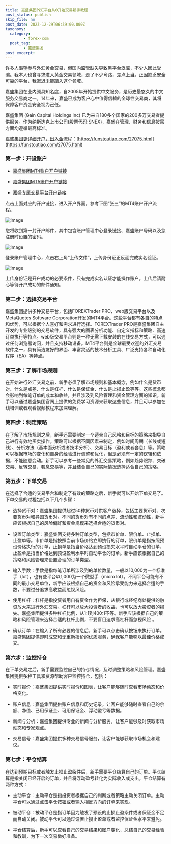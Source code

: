 ```yaml
---
title: 嘉盛集团外汇平台从0开始交易新手教程
post_status: publish
skip_file: no
post_date: 2023-12-29T06:39:00.000Z
taxonomy:
  category:
        - forex-com
  post_tag:
        - 嘉盛集团
post_excerpt: 
---
```

许多人渴望参与外汇黄金交易，但国内监管缺失导致黑平台泛滥，不少人因此受骗。我本人也曾寻求进入黄金交易领域，走了不少弯路，差点上当。正因缺乏安全可靠的平台，我迟迟未能踏入这个领域。

嘉盛集团在业内颇具知名度，自2005年开始提供中文服务，是历史最悠久的中文服务交易商之一。14年来，嘉盛已成为客户心中值得信赖的全球性交易商，其将保障客户资金安全视为己任。

嘉盛集团 (Gain Capital Holdings Inc) 已为来自180多个国家的200多万交易者提供服务。作为纳斯达克上市公司(股票代码:SNEX)，嘉盛在管理、财务和信息披露方面均遵循最高标准。

[嘉盛集团更详细开户，出入金流程](https://funstoutiao.com/27075.html)：[https://funstoutiao.com/27075.html](https://funstoutiao.com/27075.html)

### 第一步：开设账户

* [嘉盛集团MT4账户开户链接](https://s.ssgg.net/jsmt4)

* [嘉盛集团MT5账户开户链接](https://s.ssgg.net/jsmt5)

* [嘉盛专属交易平台开户链接](https://s.ssgg.net/js)

点击上面对应的开户链接，进入开户界面，参考下图“张三”的MT4账户开户流程。

![Image](https://prod-files-secure.s3.us-west-2.amazonaws.com/39ed1227-6d7d-4570-be36-9ccd4a2c4241/7a167aea-686b-400d-af59-4e18eb607a40/640.png?X-Amz-Algorithm=AWS4-HMAC-SHA256&X-Amz-Content-Sha256=UNSIGNED-PAYLOAD&X-Amz-Credential=ASIAZI2LB46656MOCNKZ%2F20250906%2Fus-west-2%2Fs3%2Faws4_request&X-Amz-Date=20250906T161309Z&X-Amz-Expires=3600&X-Amz-Security-Token=IQoJb3JpZ2luX2VjECgaCXVzLXdlc3QtMiJIMEYCIQDcTOnU8pWfIaQnq0NCaQHfJQFWvxo%2BNfGmYf5SIHQbvgIhAJPjpWIxKvfctRJKB1%2FbxgFAQBRfW8llFYNvCsJKe72XKogECJH%2F%2F%2F%2F%2F%2F%2F%2F%2F%2FwEQABoMNjM3NDIzMTgzODA1IgxzUAANGSbLkGrqE1gq3ANQSxL2c9M4nMGBqtd6qLr7RPToItm3UaFrBAujef5MPIzbjr5MH801hJh5GQrK6GZZ7KiBfcL6i5xDdAHgikBlGfrsNPqOcCYll5pvzSnPsCmuxwTn%2F1cq9RAs%2FsCm5u7Bf%2BizocnordSJWEZWWToVGSPC3YCHp2nEK%2FkbI8y2pFi47aD7v%2B6PSTRAGIM%2FovEo%2Fg1TfZEPCDxmGfNXJ%2FNX8nFKsKbLBQZgQ9V31kxxSSQzJ6Zruil3UjFkrrIzvGeJVMBc2QslUWENB8hLDXPMyI0%2FLDDGcvq81fpTO7sqEbzGeCS9Hp2DjP0B3M10dA4w1uroc834mnlS1mwoW2eOe4dApjQd4APIMxkBKoPpy%2FfXcKhbNPcxxPYHDaQ4X6fhd8uXX4KitnbQUbRn7c0cu3C52I79vks8z2moRsBXPAad4l8JHjyhYRMIhGqnYEo797Ca%2BU8X2ow5HXK8678gnJR7B6OvO5AeseTwVEMqZLceVsetq1B%2Fp9Uhcid1E4XT2Uh6v4TAx4XUWlMi6KtC72i9rTvh7umPAwB8W0vY8xojUO3A3nMMJxQAC3U5i1fA9jAvsUoiucIHXzy%2BZ6nLrMsOxh4oWKlb98VbmVggrP0DSIXIkM8v%2BD%2FwwjC6r%2FHFBjqkAVfTk1EfDGy3%2BaOLUXFiapyryqoNkwZZzTgr0MlS%2FGcbRE3Xe12dJUCpwlPxrUM7NHSZcUHun%2BmvtFjeJuqouNfvi3AJZ4Vleoi0kA%2BWWNYK%2BpXpcFZH%2BoyJ9TmWshEOlyIizTQLRhoTAR5FivWi2GFeI%2FyaOMMrKvkGnEWyWk7GvolTJeoR6dZTtAn08e%2F5Se%2BdgCvhi%2BT6mp7MpMgoCez1VwM1&X-Amz-Signature=2fc081a4d9ddf2fc8ec76f3fc7950b5a193e60282ca69b8f13674d8d88d6e5c9&X-Amz-SignedHeaders=host&x-amz-checksum-mode=ENABLED&x-id=GetObject)

您将收到第一封开户邮件，其中包含账户管理中心登录链接、嘉盛账户号码以及您注册时设置的密码。

![Image](https://prod-files-secure.s3.us-west-2.amazonaws.com/39ed1227-6d7d-4570-be36-9ccd4a2c4241/eaa1c6b3-2877-4284-a0e1-530e222c27fb/image.png?X-Amz-Algorithm=AWS4-HMAC-SHA256&X-Amz-Content-Sha256=UNSIGNED-PAYLOAD&X-Amz-Credential=ASIAZI2LB46656MOCNKZ%2F20250906%2Fus-west-2%2Fs3%2Faws4_request&X-Amz-Date=20250906T161309Z&X-Amz-Expires=3600&X-Amz-Security-Token=IQoJb3JpZ2luX2VjECgaCXVzLXdlc3QtMiJIMEYCIQDcTOnU8pWfIaQnq0NCaQHfJQFWvxo%2BNfGmYf5SIHQbvgIhAJPjpWIxKvfctRJKB1%2FbxgFAQBRfW8llFYNvCsJKe72XKogECJH%2F%2F%2F%2F%2F%2F%2F%2F%2F%2FwEQABoMNjM3NDIzMTgzODA1IgxzUAANGSbLkGrqE1gq3ANQSxL2c9M4nMGBqtd6qLr7RPToItm3UaFrBAujef5MPIzbjr5MH801hJh5GQrK6GZZ7KiBfcL6i5xDdAHgikBlGfrsNPqOcCYll5pvzSnPsCmuxwTn%2F1cq9RAs%2FsCm5u7Bf%2BizocnordSJWEZWWToVGSPC3YCHp2nEK%2FkbI8y2pFi47aD7v%2B6PSTRAGIM%2FovEo%2Fg1TfZEPCDxmGfNXJ%2FNX8nFKsKbLBQZgQ9V31kxxSSQzJ6Zruil3UjFkrrIzvGeJVMBc2QslUWENB8hLDXPMyI0%2FLDDGcvq81fpTO7sqEbzGeCS9Hp2DjP0B3M10dA4w1uroc834mnlS1mwoW2eOe4dApjQd4APIMxkBKoPpy%2FfXcKhbNPcxxPYHDaQ4X6fhd8uXX4KitnbQUbRn7c0cu3C52I79vks8z2moRsBXPAad4l8JHjyhYRMIhGqnYEo797Ca%2BU8X2ow5HXK8678gnJR7B6OvO5AeseTwVEMqZLceVsetq1B%2Fp9Uhcid1E4XT2Uh6v4TAx4XUWlMi6KtC72i9rTvh7umPAwB8W0vY8xojUO3A3nMMJxQAC3U5i1fA9jAvsUoiucIHXzy%2BZ6nLrMsOxh4oWKlb98VbmVggrP0DSIXIkM8v%2BD%2FwwjC6r%2FHFBjqkAVfTk1EfDGy3%2BaOLUXFiapyryqoNkwZZzTgr0MlS%2FGcbRE3Xe12dJUCpwlPxrUM7NHSZcUHun%2BmvtFjeJuqouNfvi3AJZ4Vleoi0kA%2BWWNYK%2BpXpcFZH%2BoyJ9TmWshEOlyIizTQLRhoTAR5FivWi2GFeI%2FyaOMMrKvkGnEWyWk7GvolTJeoR6dZTtAn08e%2F5Se%2BdgCvhi%2BT6mp7MpMgoCez1VwM1&X-Amz-Signature=cb2864a1714173ff65b2b314337a99a6106292f5626cb58f1532271ebfeb2d40&X-Amz-SignedHeaders=host&x-amz-checksum-mode=ENABLED&x-id=GetObject)

登录账户管理中心，点击右上角“上传文件”，上传身份证正反面完成实名验证。

![Image](https://prod-files-secure.s3.us-west-2.amazonaws.com/39ed1227-6d7d-4570-be36-9ccd4a2c4241/54090639-09fc-46b4-a135-e0289f707147/image.png?X-Amz-Algorithm=AWS4-HMAC-SHA256&X-Amz-Content-Sha256=UNSIGNED-PAYLOAD&X-Amz-Credential=ASIAZI2LB46656MOCNKZ%2F20250906%2Fus-west-2%2Fs3%2Faws4_request&X-Amz-Date=20250906T161309Z&X-Amz-Expires=3600&X-Amz-Security-Token=IQoJb3JpZ2luX2VjECgaCXVzLXdlc3QtMiJIMEYCIQDcTOnU8pWfIaQnq0NCaQHfJQFWvxo%2BNfGmYf5SIHQbvgIhAJPjpWIxKvfctRJKB1%2FbxgFAQBRfW8llFYNvCsJKe72XKogECJH%2F%2F%2F%2F%2F%2F%2F%2F%2F%2FwEQABoMNjM3NDIzMTgzODA1IgxzUAANGSbLkGrqE1gq3ANQSxL2c9M4nMGBqtd6qLr7RPToItm3UaFrBAujef5MPIzbjr5MH801hJh5GQrK6GZZ7KiBfcL6i5xDdAHgikBlGfrsNPqOcCYll5pvzSnPsCmuxwTn%2F1cq9RAs%2FsCm5u7Bf%2BizocnordSJWEZWWToVGSPC3YCHp2nEK%2FkbI8y2pFi47aD7v%2B6PSTRAGIM%2FovEo%2Fg1TfZEPCDxmGfNXJ%2FNX8nFKsKbLBQZgQ9V31kxxSSQzJ6Zruil3UjFkrrIzvGeJVMBc2QslUWENB8hLDXPMyI0%2FLDDGcvq81fpTO7sqEbzGeCS9Hp2DjP0B3M10dA4w1uroc834mnlS1mwoW2eOe4dApjQd4APIMxkBKoPpy%2FfXcKhbNPcxxPYHDaQ4X6fhd8uXX4KitnbQUbRn7c0cu3C52I79vks8z2moRsBXPAad4l8JHjyhYRMIhGqnYEo797Ca%2BU8X2ow5HXK8678gnJR7B6OvO5AeseTwVEMqZLceVsetq1B%2Fp9Uhcid1E4XT2Uh6v4TAx4XUWlMi6KtC72i9rTvh7umPAwB8W0vY8xojUO3A3nMMJxQAC3U5i1fA9jAvsUoiucIHXzy%2BZ6nLrMsOxh4oWKlb98VbmVggrP0DSIXIkM8v%2BD%2FwwjC6r%2FHFBjqkAVfTk1EfDGy3%2BaOLUXFiapyryqoNkwZZzTgr0MlS%2FGcbRE3Xe12dJUCpwlPxrUM7NHSZcUHun%2BmvtFjeJuqouNfvi3AJZ4Vleoi0kA%2BWWNYK%2BpXpcFZH%2BoyJ9TmWshEOlyIizTQLRhoTAR5FivWi2GFeI%2FyaOMMrKvkGnEWyWk7GvolTJeoR6dZTtAn08e%2F5Se%2BdgCvhi%2BT6mp7MpMgoCez1VwM1&X-Amz-Signature=a8f5e9af1f396e001b4174a78de275cc03d90f9c603f5ef30f7dfd07666b2968&X-Amz-SignedHeaders=host&x-amz-checksum-mode=ENABLED&x-id=GetObject)

上传身份证是开户成功的必要条件，只有完成实名认证才能操作账户。上传后请耐心等待开户成功的邮件通知。

### 第二步：选择交易平台

嘉盛集团提供多种交易平台，包括FOREXTrader PRO、web版交易平台以及MetaQuotes Software Corporation开发的MT4平台。这些平台都有各自的特点和优势，可以根据个人喜好和需求进行选择。FOREXTrader PRO是嘉盛集团自主开发的专业级别的交易软件，具有强大的图表分析功能、自定义指标和策略、高速订单执行等特点。web版交易平台则是一种无需下载安装的在线交易方式，可以通过任何浏览器访问，并且支持移动设备。MT4平台则是全球最受欢迎的外汇交易软件之一，具有简洁友好的界面、丰富灵活的技术分析工具、广泛支持各种自动化程序（EA）等特点。

### 第三步：了解市场规则

在开始进行外汇交易之前，新手必须了解市场规则和基本概念，例如什么是货币对、什么是点差、什么是杠杆、什么是保证金、什么是止损止盈等等。这些概念都会影响到每笔订单的成本和收益，并且涉及到风险管理和资金管理方面的知识。新手可以通过嘉盛集团官网上提供的免费学习资源来获取这些信息，并且可以参加在线培训或者观看视频教程来加深理解。

### 第四步：制定策略

在了解了市场规则之后，新手还需要制定一个适合自己风格和目标的策略来指导自己进行有效地买卖操作。策略可以根据不同因素来制定，例如时间周期（长线或短线）、分析方法（基本面分析或者技术分析）、交易目标（盈利或者套息）等。策略可以根据市场的变化和自身的经验进行调整和优化，但是必须有一定的逻辑和依据，不能随意变动。新手可以参考一些常见的外汇交易策略，例如趋势跟踪、突破交易、反转交易、套息交易等，并且结合自己的实际情况选择适合自己的策略。

### 第五步：下单交易

在选择了合适的交易平台和制定了有效的策略之后，新手就可以开始下单交易了。下单交易的过程包括以下几个步骤：

* 选择货币对：嘉盛集团提供超过50种货币对供客户选择，包括主要货币对、次要货币对和异国货币对。不同的货币对有不同的点差、流动性和波动性，新手应该根据自己的风险偏好和资金规模来选择合适的货币对。

* 设置订单类型：嘉盛集团支持多种订单类型，包括市价单、限价单、止损单、止盈单等。市价单是指按照当前市场价格立即执行的订单，限价单是指按照预设价格执行的订单，止损单是指当价格达到预设损失水平时自动平仓的订单，止盈单是指当价格达到预设盈利水平时自动平仓的订单。新手应该根据自己的策略和风险管理来设置合理的订单类型。

* 输入手数：手数是指每笔订单所涉及到的单位数量，一般以10,000为一个标准手（lot），也有些平台以1,000为一个微型手（micro lot）。不同平台可能有不同的最小交易单位，新手应该根据自己的资金和风险承受能力来选择合适的手数，不要过分追求高收益而忽视风险。

* 使用杠杆：杠杆是指投资者用自有资金作为担保，从银行或经纪商处提供的融资放大来进行外汇交易。杠杆可以放大投资者的收益，也可以放大投资者的损失。嘉盛集团提供多种杠杆比例，从1:1到400:1不等。新手应该根据自己的策略和风险管理来选择合适的杠杆比例，不要盲目追求高杠杆而忽视风险 。

* 确认订单：在输入了所有必要的信息后，新手可以点击确认按钮来执行订单。嘉盛集团提供即时成交和无重新报价的优质服务，确保客户能够以最佳价格成交。

### 第六步：监控持仓

在下单交易之后，新手需要监控自己的持仓情况，及时调整策略和风险管理。嘉盛集团提供多种工具和资源帮助客户监控持仓，包括：

* 实时报价：嘉盛集团提供实时报价和图表，让客户能够随时查看市场动态和价格变化。

* 账户信息：嘉盛集团提供账户信息和历史记录，让客户能够随时查看自己的余额、净值、已用保证金、可用保证金、浮动盈亏等数据。

* 新闻与分析：嘉盛集团提供专业的新闻与分析服务，让客户能够及时获取市场动态和专家观点。

* 交易信号：嘉盛集团提供多种交易信号服务，让客户能够获取市场机会和建议。

### 第七步：平仓结算

在达到预期目标或者触发止损止盈条件后，新手需要平仓结算自己的订单。平仓结算是指关闭已经开启的订单，并且将浮动盈亏转化为实际收入或支出。平仓结算有两种方式：

* 主动平仓：主动平仓是指投资者根据自己的判断或者策略主动关闭订单。主动平仓可以通过点击平仓按钮或者输入相反方向的订单来实现。

* 被动平仓：被动平仓是指订单因为触发了预设的止损止盈条件或者保证金不足而自动关闭。被动平仓可以通过设置止损止盈单或者监控保证金水平来避免。

* 平仓结算后，新手可以查看自己的交易结果和账户变化，总结自己的交易经验和教训，为下一次交易做好准备。